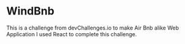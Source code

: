 # WindBnb


This is a challenge from devChallenges.io to make Air Bnb alike Web Application
I used React to complete this challenge.
